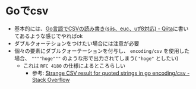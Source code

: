 # Goでcsv

- 基本的には、[Go言語でCSVの読み書き(sjis、euc、utf8対応) - Qiita](https://qiita.com/kesuzuki/items/202cc58db3fd1763c095)に書いてあるような感じでやればok
- ダブルクォーテションをつけたい場合には注意が必要
- 個々の要素にダブルクォーテーションを付与し、 `encoding/csv` を使用した場合、 `""""hoge"""` のような形で出力されてしまう( `"hoge"` としたい)
    - これは `RFC 4180` の仕様によるところらしい
        - 参考: [Strange CSV result for quoted strings in go encoding/csv - Stack Overflow](https://stackoverflow.com/questions/20459038/strange-csv-result-for-quoted-strings-in-go-encoding-csv)
